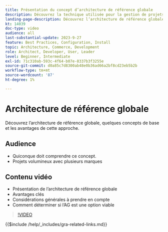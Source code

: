 ```yaml
---
title: Présentation du concept d’architecture de référence globale
description: Découvrez la technique utilisée pour la gestion de projets commerciaux complexes appelée architecture de référence globale
landing-page-description: Découvrez l’architecture de référence globale et son utilisation avec Adobe Commerce
kt: 14039
doc-type: video
audience: all
last-substantial-update: 2023-9-27
feature: Best Practices, Configuration, Install
topic: Architecture, Commerce, Development
role: Architect, Developer, User, Leader
level: Beginner, Intermediate
exl-id: 71c310ab-593c-4f64-b07e-8337b3f3255e
source-git-commit: d0a85c7d8300ab48e0b36ad66a2bf8cd23eb5b2b
workflow-type: tm+mt
source-wordcount: '87'
ht-degree: 1%

---
```


# Architecture de référence globale

Découvrez l’architecture de référence globale, quelques concepts de base et les avantages de cette approche.

## Audience

* Quiconque doit comprendre ce concept.
* Projets volumineux avec plusieurs marques

## Contenu vidéo

* Présentation de l’architecture de référence globale
* Avantages clés
* Considérations générales à prendre en compte
* Comment déterminer si l’AG est une option viable

>[!VIDEO](https://video.tv.adobe.com/v/3424597?learn=on)

{{$include /help/_includes/gra-related-links.md}}
